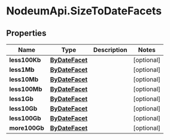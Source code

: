 # NodeumApi.SizeToDateFacets

## Properties

Name | Type | Description | Notes
------------ | ------------- | ------------- | -------------
**less100Kb** | [**ByDateFacet**](ByDateFacet.md) |  | [optional] 
**less1Mb** | [**ByDateFacet**](ByDateFacet.md) |  | [optional] 
**less10Mb** | [**ByDateFacet**](ByDateFacet.md) |  | [optional] 
**less100Mb** | [**ByDateFacet**](ByDateFacet.md) |  | [optional] 
**less1Gb** | [**ByDateFacet**](ByDateFacet.md) |  | [optional] 
**less10Gb** | [**ByDateFacet**](ByDateFacet.md) |  | [optional] 
**less100Gb** | [**ByDateFacet**](ByDateFacet.md) |  | [optional] 
**more100Gb** | [**ByDateFacet**](ByDateFacet.md) |  | [optional] 



